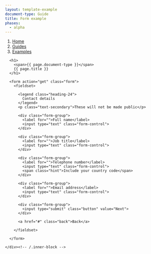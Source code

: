 ```yaml
---
layout: template-example
document-type: Guide
title: Form example
phases:
  - alpha
---
```


<div id="global-breadcrumb" class="breadcrumb">
  <nav role="navigation">
    <ol class="group">
      <li><a href="https://www.gov.uk">Home</a></li>
      <li><a href="{{ site.baseurl }}/">Guides</a></li>
      <li><a href="{{ site.baseurl }}/example/">Examples</a></li>
    </ol>
  </nav>
</div>

<div class="grid-wrapper">
  <div class="grid">
    <div class="inner-block">

      <h1>
        <span>{{ page.document-type }}</span>
        {{ page.title }}
      </h1>

      <form action="get" class="form">
        <fieldset>
          
          <legend class="heading-24">
            Contact details
          </legend>
          <p class="text-secondary">These will not be made public</p>
          
          <div class="form-group">
            <label for="">Full name</label>
            <input type="text" class="form-control">
          </div>

          <div class="form-group">
            <label for="">Job title</label>
            <input type="text" class="form-control">
          </div>

          <div class="form-group">
            <label for="">Telephone number</label>
            <input type="text" class="form-control">
            <span class="hint">Include your country code</span>
          </div>

          <div class="form-group">
            <label for="">Email address</label>
            <input type="text" class="form-control">
          </div>
          
          <div class="form-group">
            <input type="submit" class="button" value="Next">
          </div>
          
          <a href="#" class="back">Back</a>
          
        </fieldset>
        
      </form>
      
    </div><!-- /.inner-block -->
  </div><!-- /.grid -->
</div><!-- /.grid-wrapper -->

